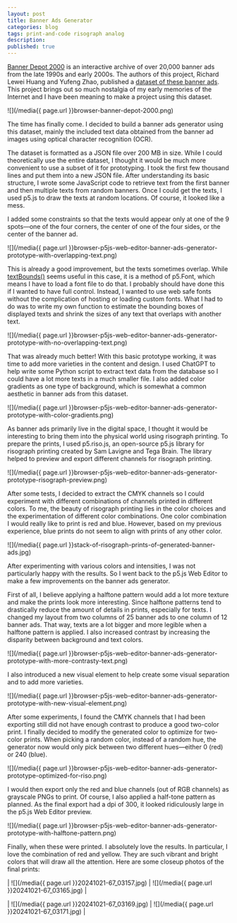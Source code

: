 ```yaml
---
layout: post
title: Banner Ads Generator
categories: blog
tags: print-and-code risograph analog
description:
published: true
---
```


[Banner Depot 2000](https://www.banner-depot-2000.net/) is an interactive archive of over 20,000 banner ads from the late 1990s and early 2000s. The authors of this project, Richard Lewei Huang and Yufeng Zhao, published a [dataset of these banner ads](https://doi.org/10.5281/zenodo.8408539). This project brings out so much nostalgia of my early memories of the Internet and I have been meaning to make a project using this dataset.

![](/media{{ page.url }}browser-banner-depot-2000.png)

The time has finally come. I decided to build a banner ads generator using this dataset, mainly the included text data obtained from the banner ad images using optical character recognition (OCR).

The dataset is formatted as a JSON file over 200 MB in size. While I could theoretically use the entire dataset, I thought it would be much more convenient to use a subset of it for prototyping. I took the first few thousand lines and put them into a new JSON file. After understanding its basic structure, I wrote some JavaScript code to retrieve text from the first banner and then multiple texts from random banners. Once I could get the texts, I used p5.js to draw the texts at random locations. Of course, it looked like a mess.

I added some constraints so that the texts would appear only at one of the 9 spots—one of the four corners, the center of one of the four sides, or the center of the banner ad.

![](/media{{ page.url }}browser-p5js-web-editor-banner-ads-generator-prototype-with-overlapping-text.png)

This is already a good improvement, but the texts sometimes overlap. While [textBounds()](https://p5js.org/reference/p5.Font/textBounds/) seems useful in this case, it is a method of p5.Font, which means I have to load a font file to do that. I probably should have done this if I wanted to have full control. Instead, I wanted to use web safe fonts without the complication of hosting or loading custom fonts. What I had to do was to write my own function to estimate the bounding boxes of displayed texts and shrink the sizes of any text that overlaps with another text.

![](/media{{ page.url }}browser-p5js-web-editor-banner-ads-generator-prototype-with-no-overlapping-text.png)

That was already much better\! With this basic prototype working, it was time to add more varieties in the content and design. I used ChatGPT to help write some Python script to extract text data from the database so I could have a lot more texts in a much smaller file. I also added color gradients as one type of background, which is somewhat a common aesthetic in banner ads from this dataset.

![](/media{{ page.url }}browser-p5js-web-editor-banner-ads-generator-prototype-with-color-gradients.png)

As banner ads primarily live in the digital space, I thought it would be interesting to bring them into the physical world using risograph printing. To prepare the prints, I used p5.riso.js, an open-source p5.js library for risograph printing created by Sam Lavigne and Tega Brain. The library helped to preview and export different channels for risograph printing.

![](/media{{ page.url }}browser-p5js-web-editor-banner-ads-generator-prototype-risograph-preview.png)

After some tests, I decided to extract the CMYK channels so I could experiment with different combinations of channels printed in different colors. To me, the beauty of risograph printing lies in the color choices and the experimentation of different color combinations. One color combination I would really like to print is red and blue. However, based on my previous experience, blue prints do not seem to align with prints of any other color.

![](/media{{ page.url }}stack-of-risograph-prints-of-generated-banner-ads.jpg)

After experimenting with various colors and intensities, I was not particularly happy with the results. So I went back to the p5.js Web Editor to make a few improvements on the banner ads generator.

First of all, I believe applying a halftone pattern would add a lot more texture and make the prints look more interesting. Since halftone patterns tend to drastically reduce the amount of details in prints, especially for texts. I changed my layout from two columns of 25 banner ads to one column of 12 banner ads. That way, texts are a lot bigger and more legible when a halftone pattern is applied. I also increased contrast by increasing the disparity between background and text colors.

![](/media{{ page.url }}browser-p5js-web-editor-banner-ads-generator-prototype-with-more-contrasty-text.png)

I also introduced a new visual element to help create some visual separation and to add more varieties.

![](/media{{ page.url }}browser-p5js-web-editor-banner-ads-generator-prototype-with-new-visual-element.png)

After some experiments, I found the CMYK channels that I had been exporting still did not have enough contrast to produce a good two-color print. I finally decided to modify the generated color to optimize for two-color prints. When picking a random color, instead of a random hue, the generator now would only pick between two different hues—either 0 (red) or 240 (blue).

![](/media{{ page.url }}browser-p5js-web-editor-banner-ads-generator-prototype-optimized-for-riso.png)

I would then export only the red and blue channels (out of RGB channels) as grayscale PNGs to print. Of course, I also applied a half-tone pattern as planned. As the final export had a dpi of 300, it looked ridiculously large in the p5.js Web Editor preview.

![](/media{{ page.url }}browser-p5js-web-editor-banner-ads-generator-prototype-with-halftone-pattern.png)

Finally, when these were printed. I absolutely love the results. In particular, I love the combination of red and yellow. They are such vibrant and bright colors that will draw all the attention. Here are some closeup photos of the final prints:

| ![](/media{{ page.url }}20241021-67_03157.jpg) | ![](/media{{ page.url }}20241021-67_03165.jpg) |

| ![](/media{{ page.url }}20241021-67_03169.jpg) | ![](/media{{ page.url }}20241021-67_03171.jpg) |
